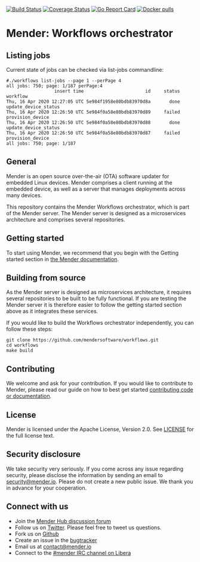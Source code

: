 [![Build Status](https://gitlab.com/Northern.tech/Mender/workflows/badges/master/pipeline.svg)](https://gitlab.com/Northern.tech/Mender/workflows/pipelines)
[![Coverage Status](https://coveralls.io/repos/github/mendersoftware/workflows/badge.svg?branch=master)](https://coveralls.io/github/mendersoftware/workflows?branch=master)
[![Go Report Card](https://goreportcard.com/badge/github.com/mendersoftware/workflows)](https://goreportcard.com/report/github.com/mendersoftware/workflows)
[![Docker pulls](https://img.shields.io/docker/pulls/mendersoftware/workflows.svg?maxAge=3600)](https://hub.docker.com/r/mendersoftware/workflows/)

Mender: Workflows orchestrator
==============================

## Listing jobs

Current state of jobs can be checked via list-jobs commandline:
```shell script
#./workflows list-jobs --page 1 --perPage 4
all jobs: 750; page: 1/187 perPage:4
                  insert time                       id     status workflow
Thu, 16 Apr 2020 12:27:05 UTC 5e984f1958e80bdb83970d8a       done update_device_status
Thu, 16 Apr 2020 12:26:50 UTC 5e984f0a58e80bdb83970d89     failed provision_device
Thu, 16 Apr 2020 12:26:50 UTC 5e984f0a58e80bdb83970d88       done update_device_status
Thu, 16 Apr 2020 12:26:50 UTC 5e984f0a58e80bdb83970d87     failed provision_device
all jobs: 750; page: 1/187
```

## General

Mender is an open source over-the-air (OTA) software updater for embedded Linux
devices. Mender comprises a client running at the embedded device, as well as
a server that manages deployments across many devices.

This repository contains the Mender Workflows orchestrator, which is part of the
Mender server. The Mender server is designed as a microservices architecture
and comprises several repositories.

## Getting started

To start using Mender, we recommend that you begin with the Getting started
section in [the Mender documentation](https://docs.mender.io/).

## Building from source

As the Mender server is designed as microservices architecture, it requires several
repositories to be built to be fully functional. If you are testing the Mender server it
is therefore easier to follow the getting started section above as it integrates these
services.

If you would like to build the Workflows orchestrator independently, you can follow
these steps:

```
git clone https://github.com/mendersoftware/workflows.git
cd workflows
make build
```

## Contributing

We welcome and ask for your contribution. If you would like to contribute to Mender, please read our guide on how to best get started [contributing code or
documentation](https://github.com/mendersoftware/mender/blob/master/CONTRIBUTING.md).

## License

Mender is licensed under the Apache License, Version 2.0. See
[LICENSE](https://github.com/mendersoftware/workflows/blob/master/LICENSE) for the
full license text.

## Security disclosure

We take security very seriously. If you come across any issue regarding
security, please disclose the information by sending an email to
[security@mender.io](security@mender.io). Please do not create a new public
issue. We thank you in advance for your cooperation.

## Connect with us

* Join the [Mender Hub discussion forum](https://hub.mender.io)
* Follow us on [Twitter](https://twitter.com/mender_io). Please
  feel free to tweet us questions.
* Fork us on [Github](https://github.com/mendersoftware)
* Create an issue in the [bugtracker](https://northerntech.atlassian.net/projects/MEN)
* Email us at [contact@mender.io](mailto:contact@mender.io)
* Connect to the [#mender IRC channel on Libera](https://web.libera.chat/?#mender)
